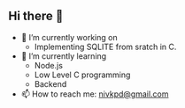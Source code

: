 ## Hi there 👋

<!--
**nivkapadia/nivkapadia** is a ✨ _special_ ✨ repository because its `README.md` (this file) appears on your GitHub profile.

Here are some ideas to get you started:

- 🔭 I’m currently working on ...
- 🌱 I’m currently learning ...
- 👯 I’m looking to collaborate on ...
- 🤔 I’m looking for help with ...
- 💬 Ask me about ...
- 📫 How to reach me: ...
- 😄 Pronouns: ...
- ⚡ Fun fact: ...
-->


- 🔭 I’m currently working on 
    - Implementing SQLITE from sratch in C. 
- 🌱 I’m currently learning
    - Node.js
    - Low Level C programming
    - Backend
- 📫 How to reach me: nivkpd@gmail.com
